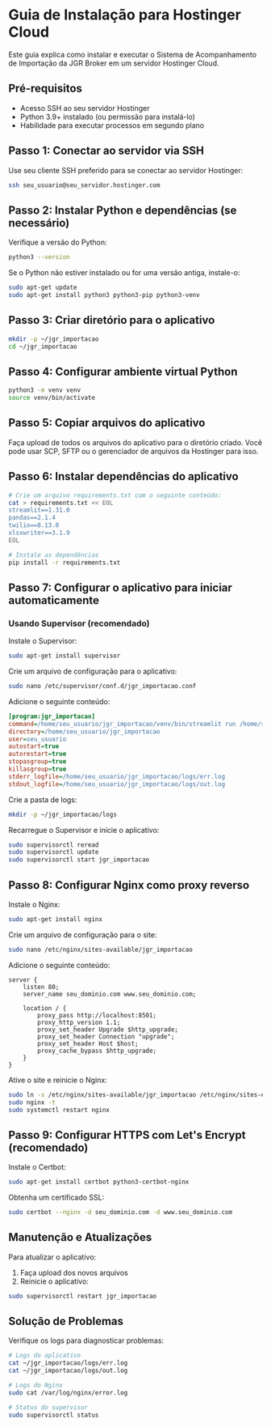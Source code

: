 # Guia de Instalação para Hostinger Cloud

Este guia explica como instalar e executar o Sistema de Acompanhamento de Importação da JGR Broker em um servidor Hostinger Cloud.

## Pré-requisitos

- Acesso SSH ao seu servidor Hostinger
- Python 3.9+ instalado (ou permissão para instalá-lo)
- Habilidade para executar processos em segundo plano

## Passo 1: Conectar ao servidor via SSH

Use seu cliente SSH preferido para se conectar ao servidor Hostinger:

```bash
ssh seu_usuario@seu_servidor.hostinger.com
```

## Passo 2: Instalar Python e dependências (se necessário)

Verifique a versão do Python:

```bash
python3 --version
```

Se o Python não estiver instalado ou for uma versão antiga, instale-o:

```bash
sudo apt-get update
sudo apt-get install python3 python3-pip python3-venv
```

## Passo 3: Criar diretório para o aplicativo

```bash
mkdir -p ~/jgr_importacao
cd ~/jgr_importacao
```

## Passo 4: Configurar ambiente virtual Python

```bash
python3 -m venv venv
source venv/bin/activate
```

## Passo 5: Copiar arquivos do aplicativo

Faça upload de todos os arquivos do aplicativo para o diretório criado. Você pode usar SCP, SFTP ou o gerenciador de arquivos da Hostinger para isso.

## Passo 6: Instalar dependências do aplicativo

```bash
# Crie um arquivo requirements.txt com o seguinte conteúdo:
cat > requirements.txt << EOL
streamlit==1.31.0
pandas==2.1.4
twilio==8.13.0
xlsxwriter==3.1.9
EOL

# Instale as dependências
pip install -r requirements.txt
```

## Passo 7: Configurar o aplicativo para iniciar automaticamente

### Usando Supervisor (recomendado)

Instale o Supervisor:

```bash
sudo apt-get install supervisor
```

Crie um arquivo de configuração para o aplicativo:

```bash
sudo nano /etc/supervisor/conf.d/jgr_importacao.conf
```

Adicione o seguinte conteúdo:

```ini
[program:jgr_importacao]
command=/home/seu_usuario/jgr_importacao/venv/bin/streamlit run /home/seu_usuario/jgr_importacao/app.py --server.port 8501 --server.address 0.0.0.0
directory=/home/seu_usuario/jgr_importacao
user=seu_usuario
autostart=true
autorestart=true
stopasgroup=true
killasgroup=true
stderr_logfile=/home/seu_usuario/jgr_importacao/logs/err.log
stdout_logfile=/home/seu_usuario/jgr_importacao/logs/out.log
```

Crie a pasta de logs:

```bash
mkdir -p ~/jgr_importacao/logs
```

Recarregue o Supervisor e inicie o aplicativo:

```bash
sudo supervisorctl reread
sudo supervisorctl update
sudo supervisorctl start jgr_importacao
```

## Passo 8: Configurar Nginx como proxy reverso

Instale o Nginx:

```bash
sudo apt-get install nginx
```

Crie um arquivo de configuração para o site:

```bash
sudo nano /etc/nginx/sites-available/jgr_importacao
```

Adicione o seguinte conteúdo:

```nginx
server {
    listen 80;
    server_name seu_dominio.com www.seu_dominio.com;

    location / {
        proxy_pass http://localhost:8501;
        proxy_http_version 1.1;
        proxy_set_header Upgrade $http_upgrade;
        proxy_set_header Connection "upgrade";
        proxy_set_header Host $host;
        proxy_cache_bypass $http_upgrade;
    }
}
```

Ative o site e reinicie o Nginx:

```bash
sudo ln -s /etc/nginx/sites-available/jgr_importacao /etc/nginx/sites-enabled/
sudo nginx -t
sudo systemctl restart nginx
```

## Passo 9: Configurar HTTPS com Let's Encrypt (recomendado)

Instale o Certbot:

```bash
sudo apt-get install certbot python3-certbot-nginx
```

Obtenha um certificado SSL:

```bash
sudo certbot --nginx -d seu_dominio.com -d www.seu_dominio.com
```

## Manutenção e Atualizações

Para atualizar o aplicativo:

1. Faça upload dos novos arquivos
2. Reinicie o aplicativo:

```bash
sudo supervisorctl restart jgr_importacao
```

## Solução de Problemas

Verifique os logs para diagnosticar problemas:

```bash
# Logs do aplicativo
cat ~/jgr_importacao/logs/err.log
cat ~/jgr_importacao/logs/out.log

# Logs do Nginx
sudo cat /var/log/nginx/error.log

# Status do supervisor
sudo supervisorctl status
```